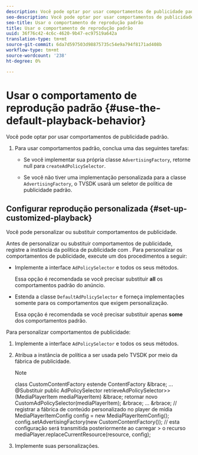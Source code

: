 ```yaml
---
description: Você pode optar por usar comportamentos de publicidade padrão.
seo-description: Você pode optar por usar comportamentos de publicidade padrão.
seo-title: Usar o comportamento de reprodução padrão
title: Usar o comportamento de reprodução padrão
uuid: 36f76c42-4c6c-4620-9b47-ec97519a642a
translation-type: tm+mt
source-git-commit: 6da7d597503d98875735c54e9a794f8171ad408b
workflow-type: tm+mt
source-wordcount: '238'
ht-degree: 0%

---
```



# Usar o comportamento de reprodução padrão {#use-the-default-playback-behavior}

Você pode optar por usar comportamentos de publicidade padrão.

1. Para usar comportamentos padrão, conclua uma das seguintes tarefas:

   * Se você implementar sua própria classe `AdvertisingFactory`, retorne null para `createAdPolicySelector`.

   * Se você não tiver uma implementação personalizada para a classe `AdvertisingFactory`, o TVSDK usará um seletor de política de publicidade padrão.

## Configurar reprodução personalizada {#set-up-customized-playback}

Você pode personalizar ou substituir comportamentos de publicidade.

Antes de personalizar ou substituir comportamentos de publicidade, registre a instância da política de publicidade com .
Para personalizar os comportamentos de publicidade, execute um dos procedimentos a seguir:

* Implemente a interface `AdPolicySelector` e todos os seus métodos.

   Essa opção é recomendada se você precisar substituir **all** os comportamentos padrão do anúncio.

* Estenda a classe `DefaultAdPolicySelector` e forneça implementações somente para os comportamentos que exigem personalização.

   Essa opção é recomendada se você precisar substituir apenas **some** dos comportamentos padrão.

Para personalizar comportamentos de publicidade:

1. Implemente a interface `AdPolicySelector` e todos os seus métodos.
1. Atribua a instância de política a ser usada pelo TVSDK por meio da fábrica de publicidade.

   >[!NOTE]
   >
   >class CustomContentFactory estende ContentFactory &amp;lbrace;
   >...
   >@Substituir
   >public AdPolicySelector retrieveAdPolicySelector>>(MediaPlayerItem mediaPlayerItem) &amp;lbrace;
   >retornar novo CustomAdPolicySelector(mediaPlayerItem);
   >&amp;rbrace;
   >...
   >&amp;rbrace;
   >// registrar a fábrica de conteúdo personalizado no player de mídia
   >MediaPlayerItemConfig config = new MediaPlayerItemConfig();
   >config.setAdvertisingFactory(new CustomContentFactory());
   >// esta configuração será transmitida posteriormente ao carregar > o recurso
   >mediaPlayer.replaceCurrentResource(resource, config);

1. Implemente suas personalizações.
